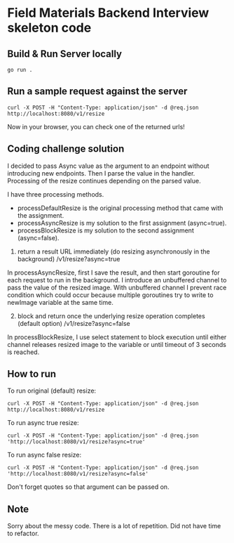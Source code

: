 # Field Materials Backend Interview skeleton code

## Build & Run Server locally
```
go run .
```

## Run a sample request against the server
```
curl -X POST -H "Content-Type: application/json" -d @req.json http://localhost:8080/v1/resize
```

Now in your browser, you can check one of the returned urls!


## Coding challenge solution 

I decided to pass Async value as the argument to an endpoint without introducing new endpoints.
Then I parse the value in the handler.
Processing of the resize continues depending on the parsed value.

I have three processing methods.
- processDefaultResize is the original processing method that came with the assignment.
- processAsyncResize is my solution to the first assignment (async=true).
- processBlockResize is my solution to the second assignment (async=false).

1. return a result URL immediately (do resizing asynchronously in the background) /v1/resize?async=true

In processAsyncResize, first I save the result, and then start goroutine for each request to run in the background. I introduce an unbuffered channel to pass the value of the resized image. With unbuffered channel I prevent race condition which could occur because multiple goroutines try to write to newImage variable at the same time.


2. block and return once the underlying resize operation completes (default option) /v1/resize?async=false

In processBlockResize, I use select statement to block execution until either channel releases resized image to the variable or until timeout of 3 seconds is reached.

## How to run

To run original (default) resize:
```
curl -X POST -H "Content-Type: application/json" -d @req.json http://localhost:8080/v1/resize
```

To run async true resize:
```
curl -X POST -H "Content-Type: application/json" -d @req.json 'http://localhost:8080/v1/resize?async=true'
```

To run async false resize:
```
curl -X POST -H "Content-Type: application/json" -d @req.json 'http://localhost:8080/v1/resize?async=false'
```

Don't forget quotes so that argument can be passed on.

## Note

Sorry about the messy code. There is a lot of repetition. Did not have time to refactor.